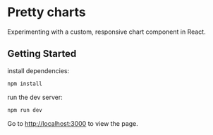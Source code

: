 # Pretty charts

Experimenting with a custom, responsive chart component in React.

## Getting Started

install dependencies:

```bash
npm install
```

run the dev server:

```bash
npm run dev
```

Go to [http://localhost:3000](http://localhost:3000) to view the page.
